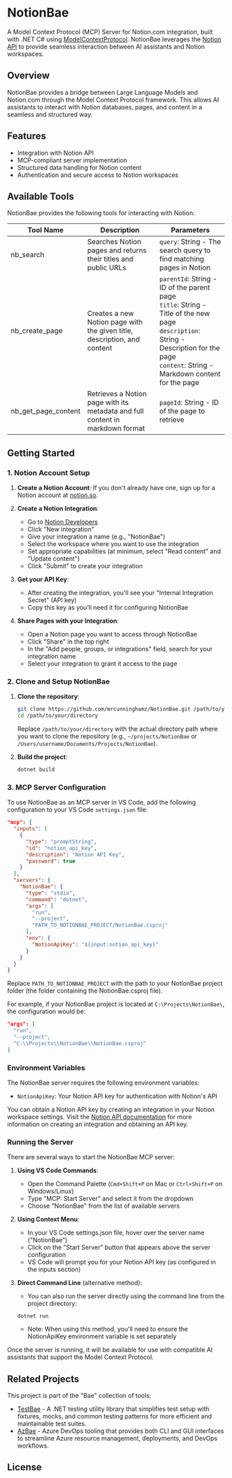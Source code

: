 # NotionBae

A Model Context Protocol (MCP) Server for Notion.com integration, built with .NET C# using [ModelContextProtocol](https://github.com/modelcontextprotocol). NotionBae leverages the [Notion API](https://developers.notion.com/) to provide seamless interaction between AI assistants and Notion workspaces.

## Overview

NotionBae provides a bridge between Large Language Models and Notion.com through the Model Context Protocol framework. This allows AI assistants to interact with Notion databases, pages, and content in a seamless and structured way.

## Features

- Integration with Notion API
- MCP-compliant server implementation
- Structured data handling for Notion content
- Authentication and secure access to Notion workspaces

## Available Tools

NotionBae provides the following tools for interacting with Notion:

| Tool Name | Description | Parameters |
|-----------|-------------|------------|
| nb_search | Searches Notion pages and returns their titles and public URLs | `query`: String - The search query to find matching pages in Notion |
| nb_create_page | Creates a new Notion page with the given title, description, and content | `parentId`: String - ID of the parent page<br>`title`: String - Title of the new page<br>`description`: String - Description for the page<br>`content`: String - Markdown content for the page |
| nb_get_page_content | Retrieves a Notion page with its metadata and full content in markdown format | `pageId`: String - ID of the page to retrieve |

## Getting Started

### 1. Notion Account Setup

1. **Create a Notion Account**: If you don't already have one, sign up for a Notion account at [notion.so](https://www.notion.so/).
   
2. **Create a Notion Integration**:
   - Go to [Notion Developers](https://www.notion.so/my-integrations)
   - Click "New integration"
   - Give your integration a name (e.g., "NotionBae")
   - Select the workspace where you want to use the integration
   - Set appropriate capabilities (at minimum, select "Read content" and "Update content")
   - Click "Submit" to create your integration

3. **Get your API Key**:
   - After creating the integration, you'll see your "Internal Integration Secret" (API key)
   - Copy this key as you'll need it for configuring NotionBae

4. **Share Pages with your Integration**:
   - Open a Notion page you want to access through NotionBae
   - Click "Share" in the top right
   - In the "Add people, groups, or integrations" field, search for your integration name
   - Select your integration to grant it access to the page

### 2. Clone and Setup NotionBae

1. **Clone the repository**:
   ```bash
   git clone https://github.com/mrcunninghamz/NotionBae.git /path/to/your/directory
   cd /path/to/your/directory
   ```
   
   Replace `/path/to/your/directory` with the actual directory path where you want to clone the repository (e.g., `~/projects/NotionBae` or `/Users/username/Documents/Projects/NotionBae`).

2. **Build the project**:
   ```bash
   dotnet build
   ```

### 3. MCP Server Configuration

To use NotionBae as an MCP server in VS Code, add the following configuration to your VS Code `settings.json` file:

```json
"mcp": {
  "inputs": [
    {
      "type": "promptString",
      "id": "notion_api_key",
      "description": "Notion API Key",
      "password": true
    }
  ],
  "servers": {
    "NotionBae": {
      "type": "stdio",
      "command": "dotnet",
      "args": [
        "run",
        "--project",
        "PATH_TO_NOTIONBAE_PROJECT/NotionBae.csproj"
      ],
      "env": {
        "NotionApiKey": "${input:notion_api_key}"
      }
    }
  }
}
```

Replace `PATH_TO_NOTIONBAE_PROJECT` with the path to your NotionBae project folder (the folder containing the NotionBae.csproj file).

For example, if your NotionBae project is located at `C:\Projects\NotionBae\`, the configuration would be:

```json
"args": [
  "run",
  "--project",
  "C:\\Projects\\NotionBae\\NotionBae.csproj"
]
```

### Environment Variables

The NotionBae server requires the following environment variables:

- `NotionApiKey`: Your Notion API key for authentication with Notion's API

You can obtain a Notion API key by creating an integration in your Notion workspace settings. Visit the [Notion API documentation](https://developers.notion.com/docs/getting-started) for more information on creating an integration and obtaining an API key.

### Running the Server

There are several ways to start the NotionBae MCP server:

1. **Using VS Code Commands**:
   - Open the Command Palette (`Cmd+Shift+P` on Mac or `Ctrl+Shift+P` on Windows/Linux)
   - Type "MCP: Start Server" and select it from the dropdown
   - Choose "NotionBae" from the list of available servers

2. **Using Context Menu**:
   - In your VS Code settings.json file, hover over the server name ("NotionBae")
   - Click on the "Start Server" button that appears above the server configuration
   - VS Code will prompt you for your Notion API key (as configured in the inputs section)

3. **Direct Command Line** (alternative method):
   - You can also run the server directly using the command line from the project directory:
   ```
   dotnet run
   ```
   - Note: When using this method, you'll need to ensure the NotionApiKey environment variable is set separately

Once the server is running, it will be available for use with compatible AI assistants that support the Model Context Protocol.

## Related Projects

This project is part of the "Bae" collection of tools:

- [TestBae](https://github.com/mrcunninghamz/TestBae) - A .NET testing utility library that simplifies test setup with fixtures, mocks, and common testing patterns for more efficient and maintainable test suites.
- [AzBae](https://github.com/mrcunninghamz/AzBae) - Azure DevOps tooling that provides both CLI and GUI interfaces to streamline Azure resource management, deployments, and DevOps workflows.

## License
